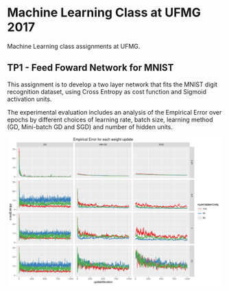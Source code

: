 # Machine Learning Class at UFMG 2017

Machine Learning class assignments at UFMG.

## TP1 - Feed Foward Network for MNIST

This assignment is to develop a two layer network that fits the MNIST digit recognition dataset,
using Cross Entropy as cost function and Sigmoid activation units. 

The experimental evaluation includes an analysis of the Empirical Error over epochs by different choices of learning rate, batch size, learning method (GD, Mini-batch GD and SGD) and
number of hidden units.

![resumoResultados](https://github.com/Guzpenha/MachineLearningClass/blob/master/tp1/resumoResultados.png)
